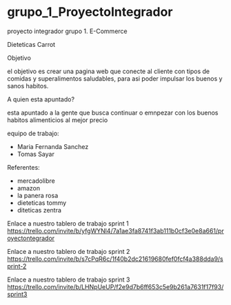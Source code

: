 # grupo_1_ProyectoIntegrador
proyecto integrador grupo 1. E-Commerce


Dieteticas Carrot


Objetivo

el objetivo es crear una pagina web que conecte al cliente con tipos 
de comidas y superalimentos saludables, para asi poder impulsar los 
buenos y sanos habitos.


A quien esta apuntado?

esta apuntado a la gente que busca continuar o emnpezar con los
buenos habitos alimenticios al mejor precio



equipo de trabajo: 
- Maria Fernanda Sanchez
- Tomas Sayar




Referentes:
- mercadolibre
- amazon
- la panera rosa
- dieteticas tommy
- diteticas zentra

Enlace a nuestro tablero de trabajo sprint 1
https://trello.com/invite/b/yfgWYNl4/7a1ae3fa8741f3ab111b0cf3e0e8a661/proyectontegrador

Enlace a nuestro tablero de trabajo sprint 2
https://trello.com/invite/b/s7cPqR6c/1f40b2dc21619680fef0fcf4a388dda9/sprint-2

Enlace a nuestro tablero de trabajo sprint 3
https://trello.com/invite/b/LHNpUeUP/f2e9d7b6ff653c5e9b261a7631f17f93/sprint3

